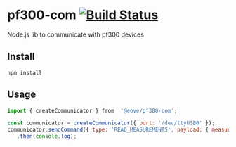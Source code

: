 # pf300-com [![Build Status](https://travis-ci.org/eove/pf300-com.svg?branch=master)](https://travis-ci.org/eove/pf300-com)

Node.js lib to communicate with pf300 devices

## Install

`npm install`

## Usage

```js
import { createCommunicator } from  '@eove/pf300-com';

const communicator = createCommunicator({ port: '/dev/ttyUSB0' });
communicator.sendCommand({ type: 'READ_MEASUREMENTS', payload: { measurements: ['flow'] })
   .then(console.log);
```
